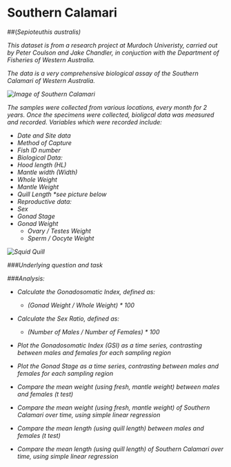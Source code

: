 # Southern Calamari 
##(<i>Sepioteuthis australis<i/>) 

This dataset is from a research project at Murdoch Univeristy, carried out by Peter Coulson and Jake Chandler, in conjuction with the Department of Fisheries of Western Australia.  

The data is a very comprehensive biological assay of the Southern Calamari of Western Australia.  

![Image of Southern Calamari](http://www.redmap.org.au/assets/media/uploads/2012/12/10/3.%20Squid%20(G%20Pecl).jpg)


The samples were collected from various locations, every month for 2 years. Once the specimens were collected, bioligcal data was measured and recorded. Variables which were recorded include:
* Date and Site data
* Method of Capture
* Fish ID number
* Biological Data:
 * Hood length (HL)
 * Mantle width (Width)
 * Whole Weight
 * Mantle Weight
 * Quill Length *see picture below
* Reproductive data:
 * Sex
 * Gonad Stage
 * Gonad Weight
   * Ovary / Testes Weight
   * Sperm / Oocyte Weight

![Squid Quill](http://2.bp.blogspot.com/-jSjCkTvF2Sg/TpzcqQ-wgBI/AAAAAAAAArU/yY5IQ4pbmHc/s1600/Squid+step+four+remove+quill.jpg)

###Underlying question and task

###Analysis:  
* Calculate the Gonadosomatic Index, defined as:   
  * (Gonad Weight / Whole Weight) * 100  

* Calculate the Sex Ratio, defined as:  
  * (Number of Males / Number of Females) * 100  

* Plot the Gonadosomatic Index (GSI) as a time series, contrasting between males and females for each sampling region
* Plot the Gonad Stage as a time series, contrasting between males and females for each sampling region
* Compare the mean weight (using fresh, mantle weight) between males and females (t test)
* Compare the mean weight (using fresh, mantle weight) of Southern Calamari over time, using simple linear regression
* Compare the mean length (using quill length) between males and females (t test)
* Compare the mean length (using quill length) of Southern Calamari over time, using simple linear regression

